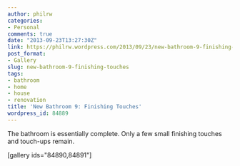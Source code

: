 ```yaml
---
author: philrw
categories:
- Personal
comments: true
date: "2013-09-23T13:27:30Z"
link: https://philrw.wordpress.com/2013/09/23/new-bathroom-9-finishing-touches/
post_format:
- Gallery
slug: new-bathroom-9-finishing-touches
tags:
- bathroom
- home
- house
- renovation
title: 'New Bathroom 9: Finishing Touches'
wordpress_id: 84889
---
```


The bathroom is essentially complete. Only a few small finishing touches and touch-ups remain.

[gallery ids="84890,84891"]
